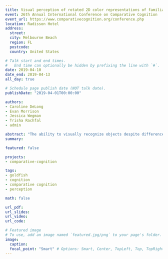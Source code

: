 ```yaml
---
title: Visual perception of rotated 2D color representations of familiar 3D objects in goldfish (Carassius auratus)
event: 26th Annual International Conference on Comparative Cognition
event_url: https://www.comparativecognition.org/conference.php
location: Radisson Hotel
address:
  street:
  city: Melbourne Beach
  region: FL
  postcode:
  country: United States

# Talk start and end times.
#   End time can optionally be hidden by prefixing the line with `#`.
date: 2019-04-10
date_end: 2019-04-13
all_day: true

# Schedule page publish date (NOT talk date).
publishDate: "2019-04-01T00:00:00"

authors:
- Caroline DeLong
- Evan Morrison
- Jessica Wegman
- Trisha Rachfal
- admin

abstract: "The ability to visually recognize objects despite differences in orientation would be advantageous for fish because they often view objects from many aspect angles. In a series of studies, we trained fish to discriminate between two objects at 0 degrees, then tested them with the same objects at novel aspect angles. Our previous research showed that goldfish performed very well across all angles when inspecting 3D full-color stimuli (M = 93%), but were unable to discriminate between objects at all aspect angles with black and white simple or complex 2D stimuli (M = 66%). In the current study, we presented six goldfish with 2D color photos of familiar 3D stimuli (plastic turtles and frogs) rotated in the picture and depth planes. They were tested with the same aspect angles presented in the prior study with 3D stimuli (0, 90, 180, 270 degrees). The current results show that performance was above chance at all aspect angles (M = 83%), with the lowest accuracy for depth plane rotations about the x-axis. The performance of fish in these object constancy tasks appears to be influenced by the dimensions of the stimuli, the presence of color cues, and prior exposure to the objects."
summary:

featured: false

projects:
- comparative-cognition

tags:
- goldfish
- cognition
- comparative cognition
- perception

math: false

url_pdf:
url_slides:
url_video:
url_code:

# Featured image
# To use, add an image named `featured.jpg/png` to your page's folder.
image:
  caption:
  focal_point: "Smart" # Options: Smart, Center, TopLeft, Top, TopRight, Left, Right, BottomLeft, Bottom, BottomRight
---
```

